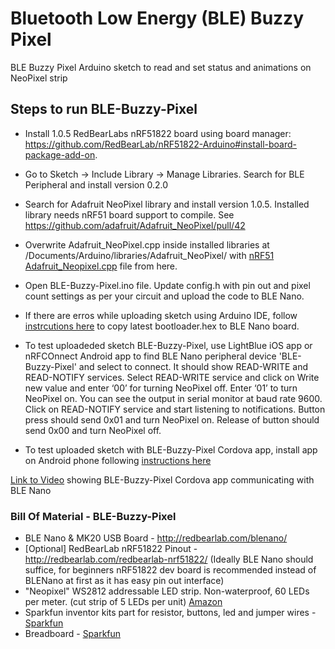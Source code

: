 # Bluetooth Low Energy (BLE) Buzzy Pixel

BLE Buzzy Pixel Arduino sketch to read and set status and animations on NeoPixel strip

## Steps to run BLE-Buzzy-Pixel

* Install 1.0.5 RedBearLabs nRF51822 board using board manager: https://github.com/RedBearLab/nRF51822-Arduino#install-board-package-add-on.

* Go to Sketch -> Include Library -> Manage Libraries. Search for BLE Peripheral and install version 0.2.0

* Search for Adafruit NeoPixel library and install version 1.0.5. Installed library needs nRF51 board support to compile.
See https://github.com/adafruit/Adafruit_NeoPixel/pull/42

* Overwrite Adafruit_NeoPixel.cpp inside installed libraries at /Documents/Arduino/libraries/Adafruit_NeoPixel/ with [nRF51 Adafruit_Neopixel.cpp](https://github.com/mozilla/project_haiku.iot/tree/master/Bluetooth/nRF51822/Libraries/Adafruit_NeoPixel_nRF51/) file from here.

* Open BLE-Buzzy-Pixel.ino file. Update config.h with pin out and pixel count settings as per your circuit and upload the code to BLE Nano.

* If there are erros while uploading sketch using Arduino IDE, follow [instrcutions here](https://github.com/mozilla/project_haiku.iot/tree/master/Bluetooth/nRF51822/Arduino#arduino-upload-instructions-if-nothing-else-work) to copy latest bootloader.hex to BLE Nano board. 

* To test uploadeded sketch BLE-Buzzy-Pixel, use LightBlue iOS app or nRFCOnnect Android app to find BLE Nano peripheral device 'BLE-Buzzy-Pixel'  and select to connect. It should show  READ-WRITE and  READ-NOTIFY services. Select READ-WRITE service and click on Write new value and enter ‘00’ for turning NeoPixel off. Enter ‘01’ to turn NeoPixel on. You can see the output in serial monitor at baud rate 9600.
Click on READ-NOTIFY service and start listening to notifications. Button press should send 0x01 and turn NeoPixel on. Release of button should send 0x00 and turn NeoPixel off.

* To test uploaded sketch with BLE-Buzzy-Pixel Cordova app, install app on Android phone following [instructions here](https://github.com/mozilla/project_haiku.iot/tree/master/Bluetooth/nRF51822/PhoneGap/BLE-Buzzy-Pixel)

[Link to Video](http://youtu.be/B1qS--DboT4) showing BLE-Buzzy-Pixel Cordova app communicating with BLE Nano

### Bill Of Material - BLE-Buzzy-Pixel

*  BLE Nano & MK20 USB Board - http://redbearlab.com/blenano/
* [Optional] RedBearLab nRF51822 Pinout - http://redbearlab.com/redbearlab-nrf51822/ (Ideally BLE Nano should suffice, for beginners nRF51822 dev board is recommended instead of BLENano at first as it has easy pin out interface)
* "Neopixel" WS2812 addressable LED strip. Non-waterproof, 60 LEDs per meter. (cut strip of 5 LEDs per unit) [Amazon](https://www.amazon.com/Mokungit-Programmable-Individually-Addressable-Non-waterproof/dp/B01D1EDDR8?ie=UTF8&*Version*=1&*entries*=0)
* Sparkfun inventor kits part for resistor, buttons, led and jumper wires - [Sparkfun](https://www.sparkfun.com/products/13110)
* Breadboard - [Sparkfun](https://www.sparkfun.com/products/12002)

